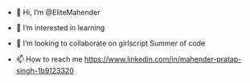 - 👋 Hi, I’m @EliteMahender
- 👀 I’m interested in learning 
  
- 💞️ I’m looking to collaborate on girlscript Summer of code 
- 📫 How to reach me https://www.linkedin.com/in/mahender-pratap-singh-1b9123320
  

<!---
EliteMahender/EliteMahender is a ✨ special ✨ repository because its `README.md` (this file) appears on your GitHub profile.
You can click the Preview link to take a look at your changes.
--->
